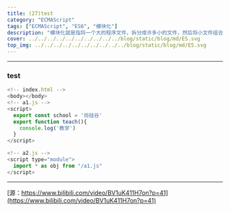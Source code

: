 ```yaml
---
title: (27)test
category: "ECMAScript"
tags: ["ECMAScript", "ES6", "模块化"]
description: "模块化就是指将一个大的程序文件，拆分成许多小的文件，然后将小文件组合起来。"
cover: ../../../../../../../../../../blog/static/blog/md/ES.svg
top_img: ../../../../../../../../../../blog/static/blog/md/ES.svg
---
```


***

### test


```js es6
<!-- index.html -->
<body></body>
<!-- a1.js -->
<script>
  export const school = '尚硅谷'
  export function teach(){
    console.log('教学')
  }
</script>

<!-- a2.js -->
<script type="module">
  import * as obj from "/a1.js"
</script>
```


***

[源：https://www.bilibili.com/video/BV1uK411H7on?p=41](https://www.bilibili.com/video/BV1uK411H7on?p=41)